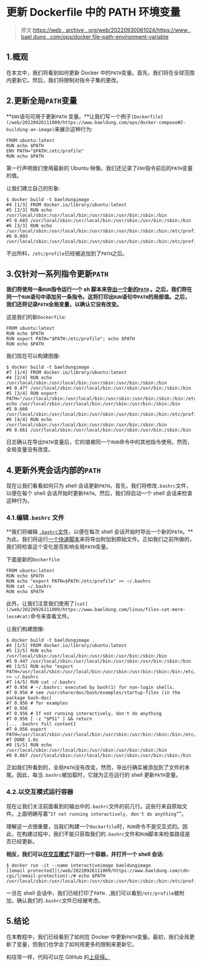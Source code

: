 # 更新 Dockerfile 中的 PATH 环境变量

> 原文:[https://web . archive . org/web/20220930061024/https://www . bael dung . com/ops/docker file-path-environment-variable](https://web.archive.org/web/20220930061024/https://www.baeldung.com/ops/dockerfile-path-environment-variable)

## 1.概观

在本文中，我们将看到如何更新 Docker 中的`PATH`变量。首先，我们将在全球范围内更新它。然后，我们将限制对指令子集的更改。

## 2.更新全局`PATH`变量

**`ENV`语句可用于更新`PATH` 变量。**让我们写一个例子`[Dockerfile](/web/20220926111009/https://www.baeldung.com/ops/docker-compose#2-building-an-image)`来展示这种行为:

```
FROM ubuntu:latest
RUN echo $PATH
ENV PATH="$PATH:/etc/profile"
RUN echo $PATH
```

第一行声明我们使用最新的 Ubuntu 映像。我们还记录了`ENV`指令前后的`PATH`变量的值。

让我们建立自己的形象:

```
$ docker build -t baeldungimage .
#4 [1/3] FROM docker.io/library/ubuntu:latest
#5 [2/3] RUN echo /usr/local/sbin:/usr/local/bin:/usr/sbin:/usr/bin:/sbin:/bin
#5 0.683 /usr/local/sbin:/usr/local/bin:/usr/sbin:/usr/bin:/sbin:/bin
#6 [3/3] RUN echo /usr/local/sbin:/usr/local/bin:/usr/sbin:/usr/bin:/sbin:/bin:/etc/profile
#6 0.893 /usr/local/sbin:/usr/local/bin:/usr/sbin:/usr/bin:/sbin:/bin:/etc/profile
```

不出所料，`/etc/profile`已经被追加到了`PATH`之后。

## 3.仅针对一系列指令更新`PATH`

**我们将使用一条`RUN`指令运行一个 sh 脚本来[导出一个新的`PATH`](/web/20220926111009/https://www.baeldung.com/linux/path-variable#adding-to-path) 。之后，我们将在同一个`RUN`语句中添加另一条指令。这将打印出`RUN`语句中`PATH`的局部值。之后，我们还将记录`PATH`全局变量，以确认它没有改变。**

这是我们的新`Dockerfile`:

```
FROM ubuntu:latest
RUN echo $PATH
RUN export PATH="$PATH:/etc/profile"; echo $PATH
RUN echo $PATH
```

我们现在可以构建图像:

```
$ docker build -t baeldungimage . 
#7 [1/4] FROM docker.io/library/ubuntu:latest
#4 [2/4] RUN echo /usr/local/sbin:/usr/local/bin:/usr/sbin:/usr/bin:/sbin:/bin
#4 0.477 /usr/local/sbin:/usr/local/bin:/usr/sbin:/usr/bin:/sbin:/bin
#5 [3/4] RUN export PATH="/usr/local/sbin:/usr/local/bin:/usr/sbin:/usr/bin:/sbin:/bin:/etc/profile"; echo /usr/local/sbin:/usr/local/bin:/usr/sbin:/usr/bin:/sbin:/bin
#5 0.660 /usr/local/sbin:/usr/local/bin:/usr/sbin:/usr/bin:/sbin:/bin:/etc/profile
#6 [4/4] RUN echo /usr/local/sbin:/usr/local/bin:/usr/sbin:/usr/bin:/sbin:/bin
#6 0.661 /usr/local/sbin:/usr/local/bin:/usr/sbin:/usr/bin:/sbin:/bin
```

日志确认在导出`PATH`变量后，它的值被同一个`RUN`命令中的其他指令使用。然而，全局变量没有改变。

## 4.更新外壳会话内部的`PATH`

现在让我们看看如何只为 shell 会话更新`PATH`。首先，我们将修改`.bashrc`文件，以便在每个 shell 会话开始时更新`PATH`。然后，我们将启动一个 shell 会话来检查这种行为。

### 4.1.编辑`.bashrc` 文件

**我们将编辑 [`.bashrc`文件](/web/20220926111009/https://www.baeldung.com/linux/bashrc-vs-bash-profile-vs-profile#2-significance-of-bashrc)，以便在每次 shell 会话开始时导出一个新的`PATH`。**为此，我们将运行[一个快速脚本](/web/20220926111009/https://www.baeldung.com/linux/bash-variables-export#1-export-while-running-bash-scripts)来将导出附加到原始文件。正如我们之前所做的，我们将检查这个变化是否影响全局`PATH`变量。

下面是新的`Dockerfile`:

```
FROM ubuntu:latest
RUN echo $PATH
RUN echo "export PATH=$PATH:/etc/profile" >> ~/.bashrc
RUN cat ~/.bashrc
RUN echo $PATH
```

此外，让我们注意我们使用了`[cat](/web/20220926111009/https://www.baeldung.com/linux/files-cat-more-less#cat)`命令来查看文件。

让我们构建图像:

```
$ docker build -t baeldungimage . 
#4 [1/5] FROM docker.io/library/ubuntu:latest
#5 [2/5] RUN echo /usr/local/sbin:/usr/local/bin:/usr/sbin:/usr/bin:/sbin:/bin
#5 0.447 /usr/local/sbin:/usr/local/bin:/usr/sbin:/usr/bin:/sbin:/bin
#6 [3/5] RUN echo "export PATH=/usr/local/sbin:/usr/local/bin:/usr/sbin:/usr/bin:/sbin:/bin:/etc/profile" >> ~/.bashrc
#7 [4/5] RUN cat ~/.bashrc
#7 0.956 # ~/.bashrc: executed by bash(1) for non-login shells.
#7 0.956 # see /usr/share/doc/bash/examples/startup-files (in the package bash-doc)
#7 0.956 # for examples
#7 0.956
#7 0.956 # If not running interactively, don't do anything
#7 0.956 [ -z "$PS1" ] && return
[... .bashrc full content]
#7 0.956 export PATH=/usr/local/sbin:/usr/local/bin:/usr/sbin:/usr/bin:/sbin:/bin:/etc/profile
#7 DONE 1.0s
#8 [5/5] RUN echo /usr/local/sbin:/usr/local/bin:/usr/sbin:/usr/bin:/sbin:/bin
#8 0.867 /usr/local/sbin:/usr/local/bin:/usr/sbin:/usr/bin:/sbin:/bin
```

正如我们所看到的，全局`PATH`没有改变。然而，导出行确实被添加到了文件的末尾。因此，每当`.bashrc`被加载时，它就为正在运行的 shell 更新`PATH`变量。

### 4.2.以交互模式运行容器

现在让我们关注前面看到的输出中的`.bashrc`文件的前几行。这些行来自原始文件。上面明确写着“`If not running interactively, don't do anything”`”。

理解这一点很重要，当我们构建一个`Dockerfile`时，`RUN`命令不是交互式的。因此，在构建过程中，我们不能只获取我们的`.bashrc`文件和`RUN`脚本来检查路径是否已经更新。

**相反，我们可以[在交互模式](https://web.archive.org/web/20220926111009/https://baeldung-cn.com/ops/docker-container-shell)下运行一个容器，并打开一个 shell 会话:**

```
$ docker run -it --name interactiveimage baeldungimage
[[email protected]](/web/20220926111009/https://www.baeldung.com/cdn-cgi/l/email-protection):/# echo $PATH
/usr/local/sbin:/usr/local/bin:/usr/sbin:/usr/bin:/sbin:/bin:/etc/profile
```

一旦在 shell 会话中，我们已经打印了`PATH.` ,我们可以看到`/etc/profile`被附加，确认我们的`.bashrc`文件已经被考虑。

## 5.结论

在本教程中，我们已经看到了如何在 Docker 中更新`PATH`变量。最初，我们全局更新了变量，但我们也学会了如何用更多的限制来更新它。

和往常一样，代码可以在 GitHub 的[上获得。](https://web.archive.org/web/20220926111009/https://github.com/eugenp/tutorials/tree/master/docker-modules/docker-images)